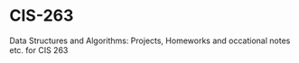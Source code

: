 # CIS-263
Data Structures and Algorithms: Projects, Homeworks and occational notes etc. for CIS 263
